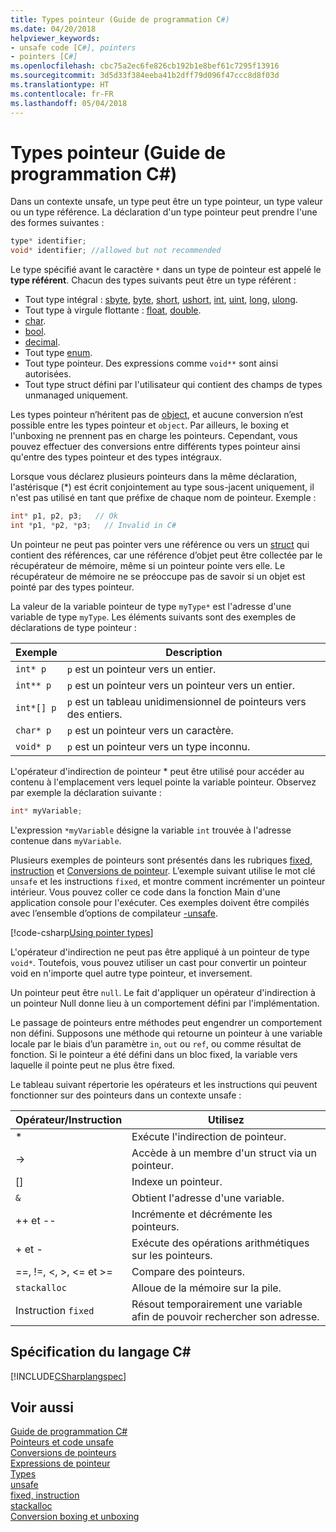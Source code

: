 ```yaml
---
title: Types pointeur (Guide de programmation C#)
ms.date: 04/20/2018
helpviewer_keywords:
- unsafe code [C#], pointers
- pointers [C#]
ms.openlocfilehash: cbc75a2ec6fe826cb192b1e8bef61c7295f13916
ms.sourcegitcommit: 3d5d33f384eeba41b2dff79d096f47ccc8d8f03d
ms.translationtype: HT
ms.contentlocale: fr-FR
ms.lasthandoff: 05/04/2018
---
```

# <a name="pointer-types-c-programming-guide"></a>Types pointeur (Guide de programmation C#)

Dans un contexte unsafe, un type peut être un type pointeur, un type valeur ou un type référence. La déclaration d'un type pointeur peut prendre l'une des formes suivantes :

``` csharp
type* identifier;
void* identifier; //allowed but not recommended
```

Le type spécifié avant le caractère `*` dans un type de pointeur est appelé le **type référent**. Chacun des types suivants peut être un type référent :

- Tout type intégral : [sbyte](../../language-reference/keywords/sbyte.md), [byte](../../language-reference/keywords/byte.md), [short](../../language-reference/keywords/short.md), [ushort](../../language-reference/keywords/ushort.md), [int](../../language-reference/keywords/int.md), [uint](../../language-reference/keywords/uint.md), [long](../../language-reference/keywords/long.md), [ulong](../../language-reference/keywords/ulong.md).
- Tout type à virgule flottante : [float](../../language-reference/keywords/float.md), [double](../../language-reference/keywords/double.md).
- [char](../../language-reference/keywords/char.md).
- [bool](../../language-reference/keywords/bool.md).
- [decimal](../../language-reference/keywords/decimal.md).
- Tout type [enum](../../language-reference/keywords/enum.md).
- Tout type pointeur. Des expressions comme `void**` sont ainsi autorisées.
- Tout type struct défini par l'utilisateur qui contient des champs de types unmanaged uniquement.

Les types pointeur n’héritent pas de [object](../../language-reference/keywords/object.md), et aucune conversion n’est possible entre les types pointeur et `object`. Par ailleurs, le boxing et l'unboxing ne prennent pas en charge les pointeurs. Cependant, vous pouvez effectuer des conversions entre différents types pointeur ainsi qu'entre des types pointeur et des types intégraux.

Lorsque vous déclarez plusieurs pointeurs dans la même déclaration, l'astérisque (*) est écrit conjointement au type sous-jacent uniquement, il n'est pas utilisé en tant que préfixe de chaque nom de pointeur. Exemple :

```csharp
int* p1, p2, p3;   // Ok
int *p1, *p2, *p3;   // Invalid in C#
```

Un pointeur ne peut pas pointer vers une référence ou vers un [struct](../../language-reference/keywords/struct.md) qui contient des références, car une référence d’objet peut être collectée par le récupérateur de mémoire, même si un pointeur pointe vers elle. Le récupérateur de mémoire ne se préoccupe pas de savoir si un objet est pointé par des types pointeur.

La valeur de la variable pointeur de type `myType*` est l'adresse d'une variable de type `myType`. Les éléments suivants sont des exemples de déclarations de type pointeur :

|Exemple|Description|
|-------------|-----------------|
|`int* p`|`p` est un pointeur vers un entier.|
|`int** p`|`p` est un pointeur vers un pointeur vers un entier.|
|`int*[] p`|`p` est un tableau unidimensionnel de pointeurs vers des entiers.|
|`char* p`|`p` est un pointeur vers un caractère.|
|`void* p`|`p` est un pointeur vers un type inconnu.|

L'opérateur d'indirection de pointeur * peut être utilisé pour accéder au contenu à l'emplacement vers lequel pointe la variable pointeur. Observez par exemple la déclaration suivante :

```csharp
int* myVariable;
```

L'expression `*myVariable` désigne la variable `int` trouvée à l'adresse contenue dans `myVariable`.

Plusieurs exemples de pointeurs sont présentés dans les rubriques [fixed, instruction](../../language-reference/keywords/fixed-statement.md) et [Conversions de pointeur](../../programming-guide/unsafe-code-pointers/pointer-conversions.md). L’exemple suivant utilise le mot clé `unsafe` et les instructions `fixed`, et montre comment incrémenter un pointeur intérieur.  Vous pouvez coller ce code dans la fonction Main d'une application console pour l'exécuter. Ces exemples doivent être compilés avec l’ensemble d’options de compilateur [-unsafe](../../language-reference/compiler-options/unsafe-compiler-option.md).

[!code-csharp[Using pointer types](../../../../samples/snippets/csharp/keywords/FixedKeywordExamples.cs#5)]

L'opérateur d'indirection ne peut pas être appliqué à un pointeur de type `void*`. Toutefois, vous pouvez utiliser un cast pour convertir un pointeur void en n'importe quel autre type pointeur, et inversement.

Un pointeur peut être `null`. Le fait d'appliquer un opérateur d'indirection à un pointeur Null donne lieu à un comportement défini par l'implémentation.

Le passage de pointeurs entre méthodes peut engendrer un comportement non défini. Supposons une méthode qui retourne un pointeur à une variable locale par le biais d’un paramètre `in`, `out` ou `ref`, ou comme résultat de fonction. Si le pointeur a été défini dans un bloc fixed, la variable vers laquelle il pointe peut ne plus être fixed.

Le tableau suivant répertorie les opérateurs et les instructions qui peuvent fonctionner sur des pointeurs dans un contexte unsafe :

|Opérateur/Instruction|Utilisez|
|-------------------------|---------|
|*|Exécute l'indirection de pointeur.|
|->|Accède à un membre d'un struct via un pointeur.|
|[]|Indexe un pointeur.|
|`&`|Obtient l'adresse d'une variable.|
|++ et --|Incrémente et décrémente les pointeurs.|
|+ et -|Exécute des opérations arithmétiques sur les pointeurs.|
|==, !=, \<, >, \<= et >=|Compare des pointeurs.|
|`stackalloc`|Alloue de la mémoire sur la pile.|
|Instruction `fixed`|Résout temporairement une variable afin de pouvoir rechercher son adresse.|

## <a name="c-language-specification"></a>Spécification du langage C#

 [!INCLUDE[CSharplangspec](~/includes/csharplangspec-md.md)]

## <a name="see-also"></a>Voir aussi
 [Guide de programmation C#](../index.md)  
 [Pointeurs et code unsafe](index.md)  
 [Conversions de pointeurs](pointer-conversions.md)  
 [Expressions de pointeur](pointer-expressions.md)  
 [Types](../../language-reference/keywords/types.md)  
 [unsafe](../../language-reference/keywords/unsafe.md)  
 [fixed, instruction](../../language-reference/keywords/fixed-statement.md)  
 [stackalloc](../../language-reference/keywords/stackalloc.md)  
 [Conversion boxing et unboxing](../types/boxing-and-unboxing.md)
